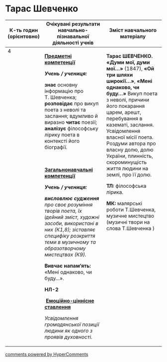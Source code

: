 <div id="hypercomments_widget" class="js-hypercomments-widget invisible"></div>

# Тарас Шевченко

<table>
  <tr>
    <td width="10%" align="center"><b>К-ть годин (орієнтовно)</b></td>
    <td width="45%" align="center"><b>Очікувані результати навчально-пізнавальної діяльності учнів</b></td>
    <td width="45%" align="center"><b>Зміст навчального матеріалу</b></td>
  </tr>
<tbody>
  <tr>
<td width="10%" style="vertical-align:top !important;">4</td>
    <td width="45%" style="vertical-align:top !important;">
<p><strong><u>Предметні компетенції </u></strong></p>
<p><strong><em>Учень / учениця: </em></strong></p>
<p><strong>знає </strong>основну інформацію про &nbsp;<br /> Т. Шевченка; <strong>розповідає</strong> про викуп поета з неволі та заслання; вдумливо й виразно <strong>читає</strong> поезії; <strong>аналізує</strong> філософську лірику поета в контексті його біографії<em>.</em></p>
<p><em>&nbsp;</em></p>
<p><strong><u>Загальнонавчальні компетенції</u></strong></p>
<p><strong><em>Учень / учениця: </em></strong></p>
<p><strong><em>висловлює судження </em></strong><em>про</em><em> своє розуміння творів поета, їх ідейний зміст, художні засоби, використані в них (К1,8); зіставляє специфіку розкриття теми в музичному та образотворчому мистецтвах (К9).</em></p>
<p><strong>Вивчає напам&rsquo;ять:</strong> &laquo;Мені однаково, чи буду&hellip;&raquo;.</p>
<p><strong>НЛ-2</strong></p>
<p></p>
<p>&nbsp;<strong><u>Емоційно-ціннісне ставлення</u></strong></p>
<p><em>Усвідомлення громадянської позиції людини як одного з проявів духовності.</em></p>
</td>
    <td width="45%" style="vertical-align:top !important;">
<p><strong>Тарас ШЕВЧЕНКО. &laquo;Думи мої, думи мої&hellip;&raquo; </strong>(1847), <strong>&laquo;Ой три шляхи широкії&hellip;&raquo;</strong>, <strong>&laquo;Мені однаково, чи буду&hellip;&raquo; </strong>Викуп поета з неволі, причини його покарання царем, арешт, перебування в казематі, заслання. Усвідомлення власної місії поета. Роздуми автора про власну долю, долю України, плинність, скороминущість життя людини на землі, про її долю.</p>
<p><strong>ТЛ:</strong> філософська лірика.</p>
<p><strong>МК:</strong> малярські роботи Т.Шевченка, музичне мистецтво (музичні твори на слова Т.Шевченка )</p></td>
  </tr>
</tbody>
</table>

<div class="js-hypercomments-container">
<a href="http://hypercomments.com" class="hc-link" title="comments widget">comments powered by HyperComments</a>
</div>